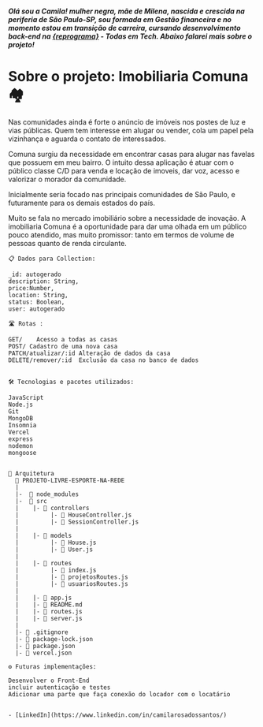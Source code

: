 

##### Olá sou a Camila! mulher negra, mãe de Milena, nascida e crescida na periferia de São Paulo-SP, sou formada em Gestão financeira e no momento estou em transição de carreira, cursando desenvolvimento back-end na [{reprograma}](https://reprograma.com.br/) - Todas em Tech. Abaixo falarei mais sobre o projeto!


 # Sobre o projeto: Imobiliaria Comuna 🏘️
 

 Nas comunidades ainda é forte o anúncio de imóveis nos postes de luz e vias públicas. Quem tem interesse em alugar ou vender, cola um papel pela vizinhança e aguarda o contato de interessados.

 Comuna surgiu da necessidade em encontrar casas para alugar nas favelas que possuem em meu bairro. O intuito dessa aplicação é atuar com o público classe C/D para venda e locação de imoveis, dar voz, acesso e valorizar o morador da comunidade.

Inicialmente seria focado nas principais comunidades de São Paulo, e futuramente para os demais estados do país.

Muito se fala no mercado imobiliário sobre a necessidade de inovação. A imobiliaria Comuna é a oportunidade para dar uma olhada em um público pouco atendido, mas muito promissor: tanto em termos de volume de pessoas quanto de renda circulante.

 

```
📋 Dados para Collection:

_id: autogerado 
description: String,
price:Number,
location: String,
status: Boolean,
user: autogerado

🛣️ Rotas :

GET/	Acesso a todas as casas
POST/ Cadastro de uma nova casa
PATCH/atualizar/:id Alteração de dados da casa
DELETE/remover/:id	Exclusão da casa no banco de dados


🛠️ Tecnologias e pacotes utilizados:

JavaScript
Node.js
Git
MongoDB
Insomnia
Vercel
express
nodemon
mongoose


📁 Arquitetura
  📁 PROJETO-LIVRE-ESPORTE-NA-REDE
  | 
  |-  📁 node_modules 
  |-  📁 src 
  |    |- 📁 controllers  
  |         |- 📄 HouseController.js   
  |         |- 📄 SessionController.js
  |  
  |    |- 📁 models 
  |         |- 📄 House.js 
  |         |- 📄 User.js 
  |  
  |    |- 📁 routes  
  |         |- 📄 index.js   
  |         |- 📄 projetosRoutes.js 
  |         |- 📄 usuariosRoutes.js 
  |
  |    |- 📄 app.js 
  |    |- 📄 README.md  
  |    |- 📄 routes.js 
  |    |- 📄 server.js
  |
  |- 📄 .gitignore  
  |- 📄 package-lock.json  
  |- 📄 package.json 
  |- 📄 vercel.json  

⚙️ Futuras implementações:

Desenvolver o Front-End
incluir autenticação e testes
Adicionar uma parte que faça conexão do locador com o locatário


- [LinkedIn](https://www.linkedin.com/in/camilarosadossantos/) 
